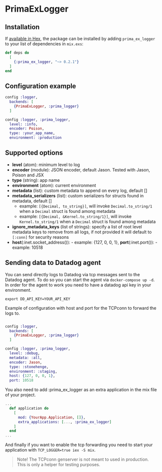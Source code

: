 # PrimaExLogger

## Installation

If [available in Hex](https://hex.pm/docs/publish), the package can be installed
by adding `prima_ex_logger` to your list of dependencies in `mix.exs`:

```elixir
def deps do
  [
    {:prima_ex_logger, "~> 0.2.1"}
  ]
end
```

## Configuration example

```elixir
config :logger,
  backends: [
    {PrimaExLogger, :prima_logger}
  ]

config :logger, :prima_logger,
  level: :info,
  encoder: Poison,
  type: :your_app_name,
  environment: :production
```

## Supported options

- **level** (atom): minimum level to log
- **encoder** (module): JSON encoder, default Jason. Tested with Jason, Poison and JSX
- **type** (string): app name
- **environment** (atom): current environment
- **metadata** (list): custom metadata to append on every log, default []
- **metadata_serializers** (list): custom serializers for structs found in metadata, default []
  - example: `[{Decimal, to_string}]`, will invoke `Decimal.to_string/1` when a `Decimal` struct is found among metadata
  - example: `[{Decimal, &Kernel.to_string/1}]`, will invoke `Kernel.to_string/1` when a `Decimal` struct is found among metadata
- **ignore_metadata_keys** (list of strings): specify a list of root level metadata keys to remove from all logs,
  if not provided it will default to `[:conn]` for security reasons
- **host**(:inet.socket_address()): - example: {127, 0, 0, 1},
  **port**(:inet.port()): - example: 10518

## Sending data to Datadog agent

You can send directly logs to Datadog via tcp messages sent to the Datadog agent. To do so you can start the agent via
`docker-compose up -d`. In order for the agent to work you need to have a datadog api key in your environment.

```
export DD_API_KEY=YOUR_API_KEY
```

Example of configuration with host and port for the TCPconn to forward the logs to.

```elixir

config :logger,
  backends: [
    {PrimaExLogger, :prima_logger}
  ]

config :logger, :prima_logger,
  level: :debug,
  metadata: :all,
  encoder: Jason,
  type: :stonehenge,
  environment: :staging,
  host: {127, 0, 0, 1},
  port: 10518
```

You also need to add :prima_ex_logger as an extra application in the mix file of your project.

```elixir
...
  def application do
    [
      mod: {YourApp.Application, []},
      extra_applications: [..., :prima_ex_logger]
    ]
  end
...
```

And finally if you want to enable the tcp forwarding you need to start your application with
`TCP_LOGGER=true iex -S mix`.

> Note!
> The TCPconn genserver is not meant to used in production. This is only a helper for testing purposes.
